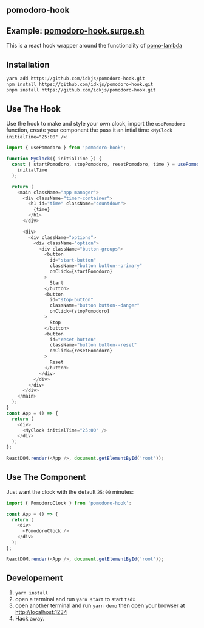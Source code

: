 ## pomodoro-hook

## Example: [pomodoro-hook.surge.sh](https://pomodoro-hook.surge.sh)

This is a react hook wrapper around the functionality of [pomo-lambda](https://github.com/leandrotk/pomo-lambda)

## Installation

```sh
yarn add https://github.com/idkjs/pomodoro-hook.git
npm install https://github.com/idkjs/pomodoro-hook.git
pnpm install https://github.com/idkjs/pomodoro-hook.git
```

## Use The Hook

Use the hook to make and style your own clock, import the `usePomodoro` function, create your component the pass it an intial time `<MyClock initialTime="25:00" />`:

```js
import { usePomodoro } from 'pomodoro-hook';

function MyClock({ initialTime }) {
  const { startPomodoro, stopPomodoro, resetPomodoro, time } = usePomodoro(
    initialTime
  );

  return (
    <main className="app manager">
      <div className="timer-container">
        <h1 id="time" className="countdown">
          {time}
        </h1>
      </div>

      <div>
        <div className="options">
          <div className="option">
            <div className="button-groups">
              <button
                id="start-button"
                className="button button--primary"
                onClick={startPomodoro}
              >
                Start
              </button>
              <button
                id="stop-button"
                className="button button--danger"
                onClick={stopPomodoro}
              >
                Stop
              </button>
              <button
                id="reset-button"
                className="button button--reset"
                onClick={resetPomodoro}
              >
                Reset
              </button>
            </div>
          </div>
        </div>
      </div>
    </main>
  );
}
const App = () => {
  return (
    <div>
      <MyClock initialTime="25:00" />
    </div>
  );
};

ReactDOM.render(<App />, document.getElementById('root'));
```

## Use The Component

Just want the clock with the default `25:00` minutes:

```js
import { PomodoroClock } from 'pomodoro-hook';

const App = () => {
  return (
    <div>
      <PomodoroClock />
    </div>
  );
};

ReactDOM.render(<App />, document.getElementById('root'));
```

## Developement

1. `yarn install`
2. open a terminal and run `yarn start` to start `tsdx`
3. open another terminal and run `yarn demo` then open your browser at <http://localhost:1234>
4. Hack away.
